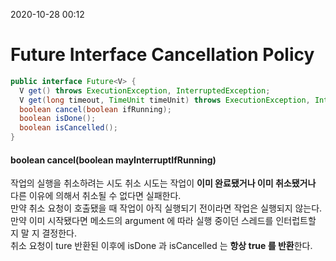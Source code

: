 2020-10-28 00:12

# Future Interface Cancellation Policy
```java
public interface Future<V> {
  V get() throws ExecutionException, InterruptedException;
  V get(long timeout, TimeUnit timeUnit) throws ExecutionException, InterruptedException;
  boolean cancel(boolean ifRunning);
  boolean isDone();
  boolean isCancelled();
}
```
#### boolean cancel(boolean mayInterruptIfRunning)
작업의 실행을 취소하려는 시도 
취소 시도는 작업이 **이미 완료됐거나 이미 취소됐거나** 다른 이유에 의해서 취소될 수 없다면 실패한다.  
만약 취소 요청이 호출됐을 때 작업이 아직 실행되기 전이라면 작업은 실행되지 않는다.  
만약 이미 시작됐다면 메소드의 argument 에 따라 실행 중이던 스레드를 인터럽트할 지 말 지 결정한다.  
취소 요청이 ture 반환된 이후에 isDone 과 isCancelled 는 **항상 true 를 반환**한다.
